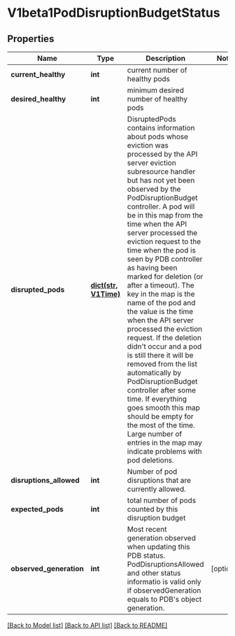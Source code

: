 # V1beta1PodDisruptionBudgetStatus

## Properties
Name | Type | Description | Notes
------------ | ------------- | ------------- | -------------
**current_healthy** | **int** | current number of healthy pods | 
**desired_healthy** | **int** | minimum desired number of healthy pods | 
**disrupted_pods** | [**dict(str, V1Time)**](V1Time.md) | DisruptedPods contains information about pods whose eviction was processed by the API server eviction subresource handler but has not yet been observed by the PodDisruptionBudget controller. A pod will be in this map from the time when the API server processed the eviction request to the time when the pod is seen by PDB controller as having been marked for deletion (or after a timeout). The key in the map is the name of the pod and the value is the time when the API server processed the eviction request. If the deletion didn&#39;t occur and a pod is still there it will be removed from the list automatically by PodDisruptionBudget controller after some time. If everything goes smooth this map should be empty for the most of the time. Large number of entries in the map may indicate problems with pod deletions. | 
**disruptions_allowed** | **int** | Number of pod disruptions that are currently allowed. | 
**expected_pods** | **int** | total number of pods counted by this disruption budget | 
**observed_generation** | **int** | Most recent generation observed when updating this PDB status. PodDisruptionsAllowed and other status informatio is valid only if observedGeneration equals to PDB&#39;s object generation. | [optional] 

[[Back to Model list]](../README.md#documentation-for-models) [[Back to API list]](../README.md#documentation-for-api-endpoints) [[Back to README]](../README.md)


